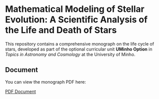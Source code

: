 # Mathematical Modeling of Stellar Evolution: A Scientific Analysis of the Life and Death of Stars

This repository contains a comprehensive monograph on the life cycle of stars, developed as part of the optional curricular unit **UMinho Option** in *Topics in Astronomy and Cosmology* at the University of Minho.

## Document

You can view the monograph PDF here:

[PDF Document](./stellar-evolution-monograph.pdf)
